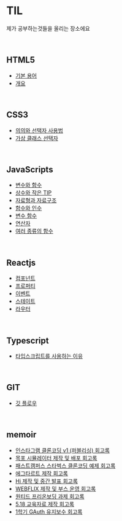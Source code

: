 # TIL
제가 공부하는것들을 올리는 장소에요

<br>

## HTML5
- <a href = "https://github.com/googoo81/TIL/blob/main/HTML5/Term.md"> 기본 용어 </a>
- <a href = "https://github.com/googoo81/TIL/blob/main/HTML5/nomal_grammar.md"> 개요 </a>

<br>

## CSS3
- <a href = "https://github.com/googoo81/TIL/blob/main/CSS3/Terminology%20Organization.md"> 의의와 선택자 사용법 <a>
- <a href = "https://github.com/googoo81/TIL/blob/main/CSS3/virtual_class_selector.md"> 가상 클래스 선택자 </a>

<br>

## JavaScripts
- <a href = "https://github.com/googoo81/TIL/blob/main/Javascripts/variable_and_fuction.md"> 변수와 함수 </a>
- <a href = "https://github.com/googoo81/TIL/blob/main/Javascripts/js_common%20sense.md"> 상수와 작은 TIP </a>
- <a href = "https://github.com/googoo81/TIL/blob/main/Javascripts/js_Data_type_and_structure.md"> 자료형과 자료구조 </a>
- <a href = "https://github.com/googoo81/TIL/blob/main/Javascripts/js_function_and_argument.md"> 함수와 인수 </a>
- <a href = "https://github.com/googoo81/TIL/blob/main/Javascripts/js_conditional_function.md"> 변수 함수 </a>
- <a href = "https://github.com/googoo81/TIL/blob/main/Javascripts/js_Operators.md"> 연산자 </a>
- <a href = "https://github.com/googoo81/TIL/blob/main/Javascripts/js_just_function.md"> 여러 종류의 함수 </a>

<br>

## Reactjs
- <a href = "https://github.com/googoo81/TIL/blob/main/Reactjs/component.md"> 컴포넌트 </a>
- <a href = "https://github.com/googoo81/TIL/blob/main/Reactjs/props.md"> 프로퍼티 </a>
- <a href = "https://github.com/googoo81/TIL/blob/main/Reactjs/event.md"> 이벤트 </a>
- <a href = "https://github.com/googoo81/TIL/blob/main/Reactjs/state.md"> 스테이트 </a>
- <a href = "https://github.com/googoo81/TIL/blob/main/Reactjs/router.md"> 라우터 </a>

<br>

## Typescript
- <a href ="https://github.com/googoo81/TIL/blob/main/Typescript/whyuse.md"> 타입스크립트를 사용하는 이유 </a>

<br>

## GIT
- <a href = "https://github.com/googoo81/TIL/blob/main/GIT/gitflow.md"> 깃 플로우 </a>

<br>

## memoir
- <a href = "https://github.com/googoo81/TIL/blob/main/Memoir/Instagram_v1_memoir.md"> 인스타그램 클론코딩 v1 (퍼블리싱) 회고록 </a>
- <a href = "https://github.com/googoo81/TIL/blob/main/Memoir/MokpoSimulater_memoir.md"> 목포 시뮬레이터 제작 및 배포 회고록 </a>
- <a href = "https://github.com/googoo81/TIL/blob/main/Memoir/Starbucks_exercise_clone_memoir.md"> 패스트캠퍼스 스타벅스 클론코딩 예제 회고록 </a>
- <a href = "https://github.com/googoo81/TIL/blob/main/Memoir/EggTart_memoir.md"> 에그타르트 제작 회고록 </a>
- <a href = "https://github.com/googoo81/TIL/blob/main/Memoir/HomebaseInterface_memoir.md"> Hi 제작 및 중간 발표 회고록 </a>
- <a href = "https://github.com/googoo81/TIL/blob/main/Memoir/WEBFLIX_memoir.md"> WEBFLIX 제작 및 부스 운영 회고록 </a>
- <a href = "https://github.com/googoo81/TIL/blob/main/Memoir/WantedPreonboarding_memoir.md"> 원티드 프리온보딩 과제 회고록 </a>
- <a href = "https://github.com/googoo81/TIL/blob/main/Memoir/518Exercise-memoir.md">5.18 교육자료 제작 회고록</a>
- <a href = "https://github.com/googoo81/TIL/blob/main/Memoir/GAuth_firstsemester_memoir.md">1학기 GAuth 유지보수 회고록</a>
